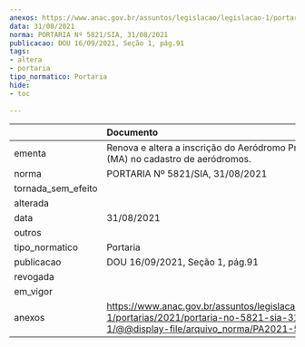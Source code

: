 ```yaml
---
anexos: https://www.anac.gov.br/assuntos/legislacao/legislacao-1/portarias/2021/portaria-no-5821-sia-31-08-2021-1/@@display-file/arquivo_norma/PA2021-5821.pdf
data: 31/08/2021
norma: PORTARIA Nº 5821/SIA, 31/08/2021
publicacao: DOU 16/09/2021, Seção 1, pág.91
tags:
- altera
- portaria
tipo_normatico: Portaria
hide: 
- toc 
 
---
```


|                    | Documento                                                                                                                                              |
|:-------------------|:-------------------------------------------------------------------------------------------------------------------------------------------------------|
| ementa             | Renova e altera a inscrição do Aeródromo Privado FC (MA) no cadastro de aeródromos.                                                                    |
| norma              | PORTARIA Nº 5821/SIA, 31/08/2021                                                                                                                       |
| tornada_sem_efeito |                                                                                                                                                        |
| alterada           |                                                                                                                                                        |
| data               | 31/08/2021                                                                                                                                             |
| outros             |                                                                                                                                                        |
| tipo_normatico     | Portaria                                                                                                                                               |
| publicacao         | DOU 16/09/2021, Seção 1, pág.91                                                                                                                        |
| revogada           |                                                                                                                                                        |
| em_vigor           |                                                                                                                                                        |
| anexos             | https://www.anac.gov.br/assuntos/legislacao/legislacao-1/portarias/2021/portaria-no-5821-sia-31-08-2021-1/@@display-file/arquivo_norma/PA2021-5821.pdf |